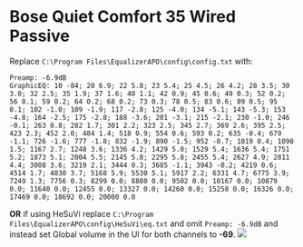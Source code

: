 # Bose Quiet Comfort 35 Wired Passive
Replace `C:\Program Files\EqualizerAPO\config\config.txt` with:
```
Preamp: -6.9dB
GraphicEQ: 10 -84; 20 6.9; 22 5.8; 23 5.4; 25 4.5; 26 4.2; 28 3.5; 30 3.0; 32 2.5; 35 1.9; 37 1.6; 40 1.1; 42 0.9; 45 0.6; 49 0.3; 52 0.2; 56 0.1; 59 0.2; 64 0.2; 68 0.2; 73 0.3; 78 0.5; 83 0.6; 89 0.5; 95 0.1; 102 -1.0; 109 -1.9; 117 -2.8; 125 -4.0; 134 -5.1; 143 -5.3; 153 -4.8; 164 -2.5; 175 -2.8; 188 -3.6; 201 -3.1; 215 -2.1; 230 -1.0; 246 -0.1; 263 0.8; 282 1.7; 301 2.2; 323 2.5; 345 2.7; 369 2.6; 395 2.5; 423 2.3; 452 2.0; 484 1.4; 518 0.9; 554 0.6; 593 0.2; 635 -0.4; 679 -1.1; 726 -1.6; 777 -1.8; 832 -1.9; 890 -1.5; 952 -0.7; 1019 0.4; 1090 1.5; 1167 2.7; 1248 3.6; 1336 4.2; 1429 5.0; 1529 5.4; 1636 5.4; 1751 5.2; 1873 5.1; 2004 5.5; 2145 5.8; 2295 5.8; 2455 5.4; 2627 4.9; 2811 4.4; 3008 3.6; 3219 2.1; 3444 0.3; 3685 -1.1; 3943 -0.2; 4219 0.6; 4514 1.7; 4830 3.7; 5168 5.9; 5530 5.1; 5917 2.2; 6331 4.7; 6775 3.9; 7249 1.3; 7756 0.3; 8299 0.0; 8880 0.0; 9502 0.0; 10167 0.0; 10879 0.0; 11640 0.0; 12455 0.0; 13327 0.0; 14260 0.0; 15258 0.0; 16326 0.0; 17469 0.0; 18692 0.0; 20000 0.0
```
**OR** if using HeSuVi replace `C:\Program Files\EqualizerAPO\config\HeSuVi\eq.txt` and omit `Preamp: -6.9dB` and instead set Global volume in the UI for both channels to **-69**.
![](https://raw.githubusercontent.com/jaakkopasanen/AutoEq/master/results/SBAF-Serious/innerfidelity/onear/Bose%20Quiet%20Comfort%2035%20Wired%20Passive/Bose%20Quiet%20Comfort%2035%20Wired%20Passive.png)